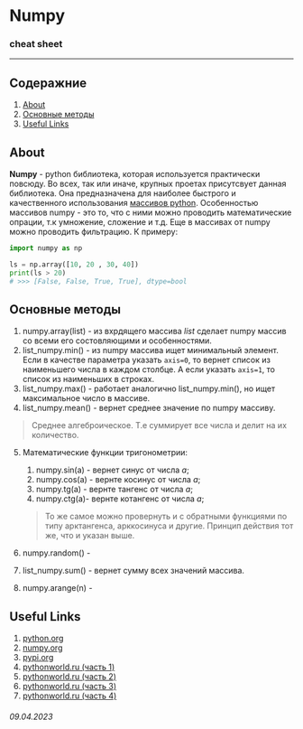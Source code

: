 # Numpy
### **cheat sheet**

-----------------------

## Содеражние
1. [About](https://github.com/voronov-nikita/useful-parts-of-code/blob/main/cheat-sheets/numpy.md#about)
2. [Основные методы]()
3. [Useful Links]()

## **About**

**Numpy** - python библиотека, которая используется практически повсюду. Во всех, так или иначе, крупных проетах присутсвует данная библиотека. Она предназначена для наиболее быстрого и качественного использования [массивов python](https://pythonist.ru/massiv-v-python/#:~:text=%D0%92%20Python%20%D0%BC%D0%B0%D1%81%D1%81%D0%B8%D0%B2%D1%8B%20%E2%80%94%20%D1%8D%D1%82%D0%BE%20%D0%BA%D0%BE%D0%BD%D1%82%D0%B5%D0%B9%D0%BD%D0%B5%D1%80%D1%8B,%D0%BF%D0%BE%D0%BC%D0%BD%D0%B8%D1%82%D1%8C%20%D0%BE%20%D0%BC%D0%B0%D1%81%D1%81%D0%B8%D0%B2%D0%B0%D1%85%20%D0%B2%20Python.). Особенностью массивов numpy - это то, что с ними можно проводить математические опрации, т.к умножение, сложение и т.д. Еще в массивах от numpy можно проводить фильтрацию. К примеру:
```python 
import numpy as np

ls = np.array([10, 20 , 30, 40])
print(ls > 20)
# >>> [False, False, True, True], dtype=bool
```

## **Основные методы**

1. numpy.array(list) - из вхрдящего массива _list_ сделает numpy массив со всеми его состовляющими и особенностями.
2. list_numpy.min() - из numpy массива ищет минимальный элемент. Если в качестве параметра указать ```axis=0```, то вернет список из наименьшего числа в каждом столбце. А если указать ```axis=1```, то список из наименьших в строках.
3. list_numpy.max() - работает аналогично list_numpy.min(), но ищет максимальное число в массиве.
4. list_numpy.mean() - вернет среднее значение по numpy массиву.
> Среднее алгеброическое. Т.е суммирует все числа и делит на их количество.
5. Математические функции тригонометрии:
    1. numpy.sin(a) - вернет синус от числа _a_;
    2. numpy.cos(a) - вернте косинус от числа _a_;
    3. numpy.tg(a) - вернте тангенс от числа _a_;
    4. numpy.ctg(a)- вернте котангенс от числа _a_;

    > То же самое можно провернуть и с обратными функциями по типу арктангенса, арккосинуса и другие. Принцип действия тот же, что и указан выше. 

6. numpy.random() -
7. list_numpy.sum() - вернет сумму всех значений массива.
8. numpy.arange(n) - 

## **Useful Links**
1. [python.org](https://python.org)
2. [numpy.org](https://numpy.org)
3. [pypi.org](https://pypi.org)
4. [pythonworld.ru (часть 1)](https://pythonworld.ru/numpy/1.html)
5. [pythonworld.ru (часть 2)](https://pythonworld.ru/numpy/2.html)
6. [pythonworld.ru (часть 3)](https://pythonworld.ru/numpy/3.html)
7. [pythonworld.ru (часть 4)](https://pythonworld.ru/numpy/4.html)

###### 09.04.2023